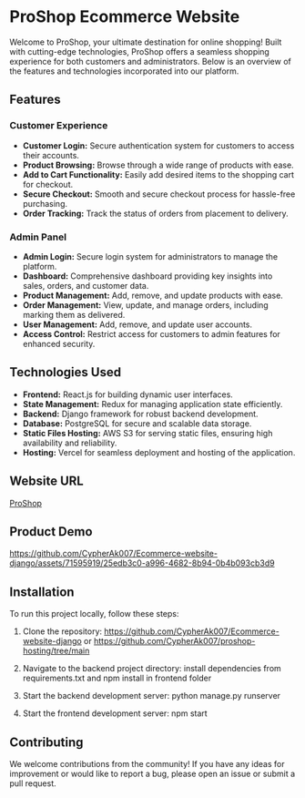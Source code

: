 # ProShop Ecommerce Website

Welcome to ProShop, your ultimate destination for online shopping! Built with cutting-edge technologies, ProShop offers a seamless shopping experience for both customers and administrators. Below is an overview of the features and technologies incorporated into our platform.

## Features

### Customer Experience
- **Customer Login:** Secure authentication system for customers to access their accounts.
- **Product Browsing:** Browse through a wide range of products with ease.
- **Add to Cart Functionality:** Easily add desired items to the shopping cart for checkout.
- **Secure Checkout:** Smooth and secure checkout process for hassle-free purchasing.
- **Order Tracking:** Track the status of orders from placement to delivery.
  
### Admin Panel
- **Admin Login:** Secure login system for administrators to manage the platform.
- **Dashboard:** Comprehensive dashboard providing key insights into sales, orders, and customer data.
- **Product Management:** Add, remove, and update products with ease.
- **Order Management:** View, update, and manage orders, including marking them as delivered.
- **User Management:** Add, remove, and update user accounts.
- **Access Control:** Restrict access for customers to admin features for enhanced security.

## Technologies Used
- **Frontend:** React.js for building dynamic user interfaces.
- **State Management:** Redux for managing application state efficiently.
- **Backend:** Django framework for robust backend development.
- **Database:** PostgreSQL for secure and scalable data storage.
- **Static Files Hosting:** AWS S3 for serving static files, ensuring high availability and reliability.
- **Hosting:** Vercel for seamless deployment and hosting of the application.

## Website URL
[ProShop](https://proshop-hosting-m2jn0ab9j-abhisheks-projects-1fe066f3.vercel.app/)

## Product Demo

https://github.com/CypherAk007/Ecommerce-website-django/assets/71595919/25edb3c0-a996-4682-8b94-0b4b093cb3d9

## Installation

To run this project locally, follow these steps:

1. Clone the repository: https://github.com/CypherAk007/Ecommerce-website-django or https://github.com/CypherAk007/proshop-hosting/tree/main

2. Navigate to the backend project directory: install dependencies from requirements.txt and npm install in frontend folder


3. Start the backend development server: python manage.py runserver

4. Start the frontend development server: npm start

## Contributing

We welcome contributions from the community! If you have any ideas for improvement or would like to report a bug, please open an issue or submit a pull request.





